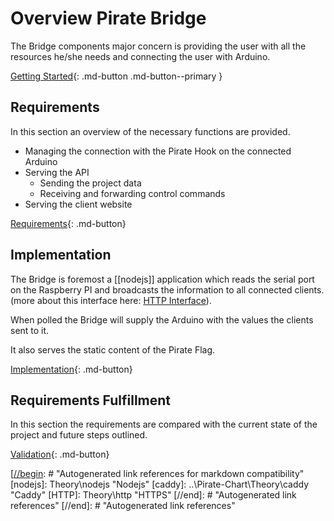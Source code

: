 # Overview Pirate Bridge

The Bridge components major concern is providing the user with all the resources he/she needs and connecting the user with Arduino. 

[Getting Started](10-bridge-getting-started.md){: .md-button .md-button--primary }

## Requirements
In this section an overview of the necessary functions are provided.

* Managing the connection with the Pirate Hook on the connected Arduino
* Serving the API 
    * Sending the project data 
    * Receiving and forwarding control commands
* Serving the client website 

[Requirements](20-bridge-requirements.md){: .md-button}

## Implementation

The Bridge is foremost a [[nodejs]] application which reads the serial port on the Raspberry PI and broadcasts the information to all connected clients. (more about this interface here: [HTTP Interface](client-facing-interface.md)). 

When polled the Bridge will supply the Arduino with the values the clients sent to it. 

It also serves the static content of the Pirate Flag.



[Implementation](30-bridge-implementation.md){: .md-button}

## Requirements Fulfillment

In this section the requirements are compared with the current state of the project and future steps outlined.

[Validation](40-bridge-validation.md){: .md-button}

[//begin]: # "Autogenerated link references for markdown compatibility"
[[//begin]: # "Autogenerated link references for markdown compatibility"
[nodejs]: Theory\nodejs "Nodejs"
[caddy]: ..\Pirate-Chart\Theory\caddy "Caddy"
[HTTP]: Theory\http "HTTPS"
[//end]: # "Autogenerated link references"
[//end]: # "Autogenerated link references"